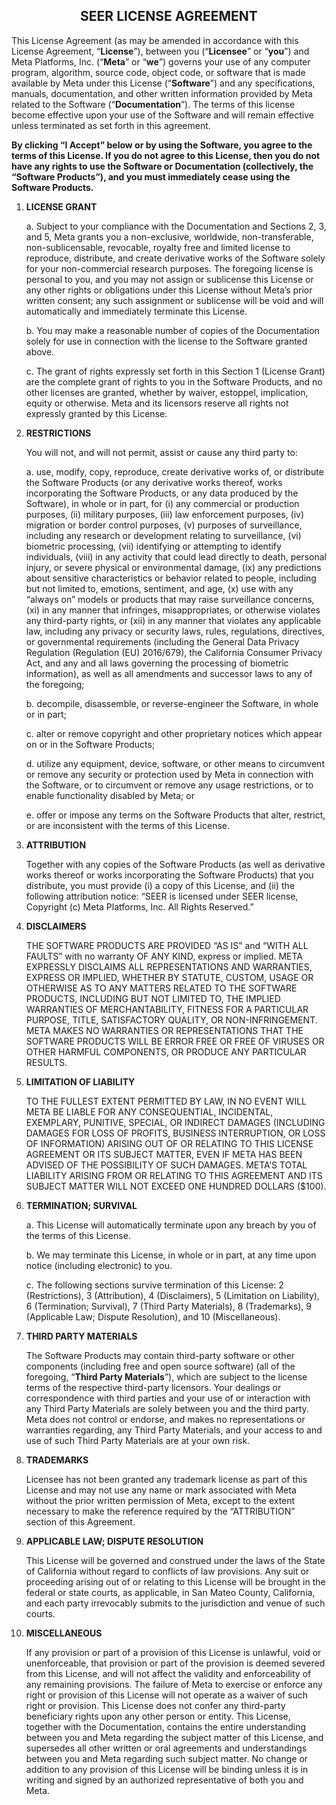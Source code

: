 <h2 align="center"> SEER LICENSE AGREEMENT </h2>

This License Agreement (as may be amended in accordance with this License Agreement, “**License**”), between you (“**Licensee**” or “**you**”) and Meta Platforms, Inc. (“**Meta**” or “**we**”) governs your use of any computer program, algorithm, source code, object code, or software that is made available by Meta under this License (“**Software**”) and any specifications, manuals, documentation, and other written information provided by Meta related to the Software (“**Documentation**”).  The terms of this license become effective upon your use of the Software and will remain effective unless terminated as set forth in this agreement.

**By clicking “I Accept” below or by using the Software, you agree to the terms of this License.  If you do not agree to this License, then you do not have any rights to use the Software or Documentation (collectively, the “Software Products”), and you must immediately cease using the Software Products.**

1. **LICENSE GRANT**

    a.       Subject to your compliance with the Documentation and Sections 2, 3, and 5, Meta grants you a non-exclusive, worldwide, non-transferable, non-sublicensable, revocable, royalty free and limited license to reproduce, distribute, and create derivative works of the Software solely for your non-commercial research purposes.  The foregoing license is personal to you, and you may not assign or sublicense this License or any other rights or obligations under this License without Meta’s prior written consent; any such assignment or sublicense will be void and will automatically and immediately terminate this License.

    b.       You may make a reasonable number of copies of the Documentation solely for use in connection with the license to the Software granted above.

    c.       The grant of rights expressly set forth in this Section 1 (License Grant) are the complete grant of rights to you in the Software Products, and no other licenses are granted, whether by waiver, estoppel, implication, equity or otherwise.  Meta and its licensors reserve all rights not expressly granted by this License.

2. **RESTRICTIONS**

   You will not, and will not permit, assist or cause any third party to:

    a.       use, modify, copy, reproduce, create derivative works of, or distribute the Software Products (or any derivative works thereof, works incorporating the Software Products, or any data produced by the Software), in whole or in part, for (i) any commercial or production purposes, (ii) military purposes, (iii) law enforcement purposes, (iv) migration or border control purposes, (v) purposes of surveillance, including any research or development relating to surveillance, (vi) biometric processing, (vii) identifying or attempting to identify individuals, (viii) in any activity that could lead directly to death, personal injury, or severe physical or environmental damage, (ix) any predictions about sensitive characteristics or behavior related to people, including but not limited to, emotions, sentiment, and age, (x) use with any “always on” models or products that may raise surveillance concerns, (xi) in any manner that infringes, misappropriates, or otherwise violates any third-party rights, or (xii) in any manner that violates any applicable law, including any privacy or security laws, rules, regulations, directives, or governmental requirements (including the General Data Privacy Regulation (Regulation (EU) 2016/679), the California Consumer Privacy Act, and any and all laws governing the processing of biometric information), as well as all amendments and successor laws to any of the foregoing;

    b.       decompile, disassemble, or reverse-engineer the Software, in whole or in part;

    c.       alter or remove copyright and other proprietary notices which appear on or in the Software Products;

    d.       utilize any equipment, device, software, or other means to circumvent or remove any security or protection used by Meta in connection with the Software, or to circumvent or remove any usage restrictions, or to enable functionality disabled by Meta; or

    e.       offer or impose any terms on the Software Products that alter, restrict, or are inconsistent with the terms of this License.

3.  **ATTRIBUTION**

    Together with any copies of the Software Products (as well as derivative works thereof or works incorporating the Software Products) that you distribute, you must provide (i) a copy of this License, and (ii) the following attribution notice: “SEER is licensed under SEER license, Copyright (c) Meta Platforms, Inc. All Rights Reserved.”

4.  **DISCLAIMERS**

    THE SOFTWARE PRODUCTS ARE PROVIDED “AS IS” and “WITH ALL FAULTS” with no warranty OF ANY KIND, express or implied.  META EXPRESSLY DISCLAIMS ALL REPRESENTATIONS AND WARRANTIES, EXPRESS OR IMPLIED, WHETHER BY STATUTE, CUSTOM, USAGE OR OTHERWISE AS TO ANY MATTERS RELATED TO THE SOFTWARE PRODUCTS, INCLUDING BUT NOT LIMITED TO, THE IMPLIED WARRANTIES OF MERCHANTABILITY, FITNESS FOR A PARTICULAR PURPOSE, TITLE, SATISFACTORY QUALITY, OR NON-INFRINGEMENT.  META MAKES NO WARRANTIES OR REPRESENTATIONS THAT THE SOFTWARE PRODUCTS WILL BE ERROR FREE OR FREE OF VIRUSES OR OTHER HARMFUL COMPONENTS, OR PRODUCE ANY PARTICULAR RESULTS.

5. **LIMITATION OF LIABILITY**

   TO THE FULLEST EXTENT PERMITTED BY LAW, IN NO EVENT WILL META BE LIABLE FOR ANY CONSEQUENTIAL, INCIDENTAL, EXEMPLARY, PUNITIVE, SPECIAL, OR INDIRECT DAMAGES (INCLUDING DAMAGES FOR LOSS OF PROFITS, BUSINESS INTERRUPTION, OR LOSS OF INFORMATION) ARISING OUT OF OR RELATING TO THIS LICENSE AGREEMENT OR ITS SUBJECT MATTER, EVEN IF META HAS BEEN ADVISED OF THE POSSIBILITY OF SUCH DAMAGES. META’S TOTAL LIABILITY ARISING FROM OR RELATING TO THIS AGREEMENT AND ITS SUBJECT MATTER WILL NOT EXCEED ONE HUNDRED DOLLARS ($100).

6. **TERMINATION; SURVIVAL**

     a.       This License will automatically terminate upon any breach by you of the terms of this License.

     b.       We may terminate this License, in whole or in part, at any time upon notice (including electronic) to you.

     c.       The following sections survive termination of this License: 2 (Restrictions), 3 (Attribution), 4 (Disclaimers), 5 (Limitation on Liability), 6 (Termination; Survival), 7 (Third Party Materials), 8 (Trademarks), 9 (Applicable Law; Dispute Resolution), and 10 (Miscellaneous).

7. **THIRD PARTY MATERIALS**

   The Software Products may contain third-party software or other components (including free and open source software) (all of the foregoing, “**Third Party Materials**”), which are subject to the license terms of the respective third-party licensors.  Your dealings or correspondence with third parties and your use of or interaction with any Third Party Materials are solely between you and the third party.  Meta does not control or endorse, and makes no representations or warranties regarding, any Third Party Materials, and your access to and use of such Third Party Materials are at your own risk.

8. **TRADEMARKS**

   Licensee has not been granted any trademark license as part of this License and may not use any name or mark associated with Meta without the prior written permission of Meta, except to the extent necessary to make the reference required by the “ATTRIBUTION” section of this Agreement.

9. **APPLICABLE LAW; DISPUTE RESOLUTION**

   This License will be governed and construed under the laws of the State of California without regard to conflicts of law provisions.  Any suit or proceeding arising out of or relating to this License will be brought in the federal or state courts, as applicable, in San Mateo County, California, and each party irrevocably submits to the jurisdiction and venue of such courts.

10. **MISCELLANEOUS**

    If any provision or part of a provision of this License is unlawful, void or unenforceable, that provision or part of the provision is deemed severed from this License, and will not affect the validity and enforceability of any remaining provisions.  The failure of Meta to exercise or enforce any right or provision of this License will not operate as a waiver of such right or provision. This License does not confer any third-party beneficiary rights upon any other person or entity.  This License, together with the Documentation, contains the entire understanding between you and Meta regarding the subject matter of this License, and supersedes all other written or oral agreements and understandings between you and Meta regarding such subject matter.  No change or addition to any provision of this License will be binding unless it is in writing and signed by an authorized representative of both you and Meta.
